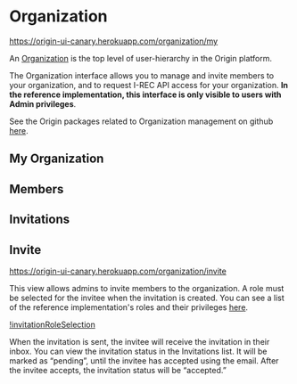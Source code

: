 # Organization
https://origin-ui-canary.herokuapp.com/organization/my  

An [Organization](./user-guide-reg-onboarding.md#organizations) is the top level of user-hierarchy in the Origin platform.  

The Organization interface allows you to manage and invite members to your organization, and to request I-REC API access for your organization. **In the reference implementation, this interface is only visible to users with Admin privileges**. 

See the Origin packages related to Organization management on github [here](https://github.com/energywebfoundation/origin/tree/master/packages/organizations). 


## My Organization

## Members

## Invitations

## Invite  
https://origin-ui-canary.herokuapp.com/organization/invite  

This view allows admins to invite members to the organization. A role must be selected for the invitee when the invitation is created. You can see a list of the reference implementation's roles and their privileges [here](./user-guide-reg-onboarding.md#user-roles-and-hierarchy). 

[!invitationRoleSelection](images/organization/organization-invitation.png)

When the invitation is sent, the invitee will receive the invitation in their inbox. You can view the invitation status in the Invitations list. It will be marked as “pending”, until the invitee has accepted using the email. After the invitee accepts, the invitation status will be “accepted.”




